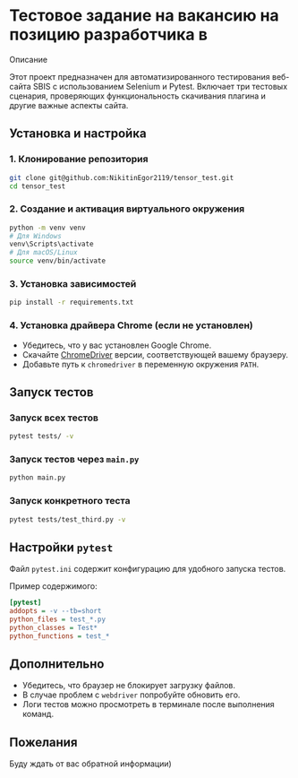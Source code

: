 # Тестовое задание на вакансию  на позицию разработчика в

Описание

Этот проект предназначен для автоматизированного тестирования веб-сайта SBIS с использованием Selenium и Pytest. Включает три тестовых сценария, проверяющих функциональность скачивания плагина и другие важные аспекты сайта.

## Установка и настройка

### 1. Клонирование репозитория

```sh
git clone git@github.com:NikitinEgor2119/tensor_test.git
cd tensor_test
```

### 2. Создание и активация виртуального окружения

```sh
python -m venv venv
# Для Windows
venv\Scripts\activate
# Для macOS/Linux
source venv/bin/activate
```

### 3. Установка зависимостей

```sh
pip install -r requirements.txt
```

### 4. Установка драйвера Chrome (если не установлен)

- Убедитесь, что у вас установлен Google Chrome.
- Скачайте [ChromeDriver](https://sites.google.com/chromium.org/driver/) версии, соответствующей вашему браузеру.
- Добавьте путь к `chromedriver` в переменную окружения `PATH`.

## Запуск тестов

### Запуск всех тестов

```sh
pytest tests/ -v
```

### Запуск тестов через `main.py`

```sh
python main.py
```

### Запуск конкретного теста

```sh
pytest tests/test_third.py -v
```

## Настройки `pytest`

Файл `pytest.ini` содержит конфигурацию для удобного запуска тестов.

Пример содержимого:

```ini
[pytest]
addopts = -v --tb=short
python_files = test_*.py
python_classes = Test*
python_functions = test_*
```

## Дополнительно

- Убедитесь, что браузер не блокирует загрузку файлов.
- В случае проблем с `webdriver` попробуйте обновить его.
- Логи тестов можно просмотреть в терминале после выполнения команд.

## Пожелания

Буду ждать от вас обратной информации)


